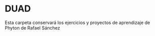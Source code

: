 # DUAD
Esta carpeta conservará los ejercicios y proyectos de aprendizaje de Phyton de Rafael Sánchez
